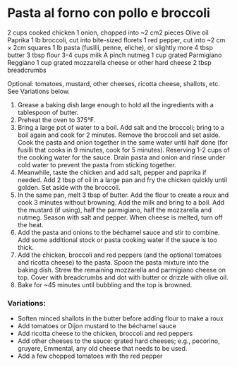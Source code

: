 # Pasta al forno con pollo e broccoli

2 cups cooked chicken
1 onion, chopped into ~2 cm2 pieces
Olive oil
Paprika
1 lb broccoli, cut into bite-sized florets
1 red pepper, cut into ~2 cm × 2cm squares
1 lb pasta (fusilli, penne, eliche), or slightly more
4 tbsp butter
3 tbsp flour
3-4 cups milk
A pinch nutmeg
1 cup grated Parmigiano Reggiano
1 cup grated mozzarella cheese or other hard cheese
2 tbsp breadcrumbs

Optional: tomatoes, mustard, other cheeses, ricotta cheese, shallots, etc. See Variations below.

1.	Grease a baking dish large enough to hold all the ingredients with a tablespoon of butter.
2.	Preheat the oven to 375°F.
3.	Bring a large pot of water to a boil. Add salt and the broccoli; bring to a boil again and cook for 2 minutes. Remove the broccoli and set aside. Cook the pasta and onion together in the same water until half done (for fusilli that cooks in 9 minutes, cook for 5 minutes). Reserving 1-2 cups of the cooking water for the sauce. Drain pasta and onion and rinse under cold water to prevent the pasta from sticking together.
4.	Meanwhile, taste the chicken and add salt, pepper and paprika if needed. Add 2 tbsp of oil in a large pan and fry the chicken quickly until golden. Set aside with the broccoli.
5.	In the same pan, melt 3 tbsp of butter. Add the flour to create a roux and cook 3 minutes without browning. Add the milk and bring to a boil. Add the mustard (if using), half the parmigiano, half the mozzarella and nutmeg. Season with salt and pepper. When cheese is melted, turn off the heat.
6.	Add the pasta and onions to the béchamel sauce and stir to combine. Add some additional stock or pasta cooking water if the sauce is too thick.
7.	Add the chicken, broccoli and red peppers (and the optional tomatoes and ricotta cheese) to the pasta. Spoon the pasta mixture into the baking dish. Strew the remaining mozzarella and parmigiano cheese on top. Cover with breadcrumbs and dot with butter or drizzle with olive oil.
8.	Bake for ~45 minutes until bubbling and the top is browned.

### Variations:
- Soften minced shallots in the butter before adding flour to make a roux
- Add tomatoes or Dijon mustard to the béchamel sauce
- Add ricotta cheese to the chicken, broccoli and red peppers
- Add other cheeses to the sauce: grated hard cheeses; e.g., pecorino, gruyere, Emmental, any old cheese that needs to be used.
- Add a few chopped tomatoes with the red pepper

